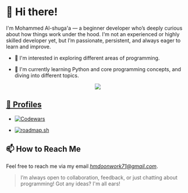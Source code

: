 # 👋 Hi there!

I'm Mohammed Al-shuga'a — a beginner developer who’s deeply curious about how things work under the hood. I'm not an experienced or highly skilled developer yet, but I’m passionate, persistent, and always eager to learn and improve.

- 👀 I'm interested in exploring different areas of programming. 

- 🌱 I'm currently learning Python and core programming concepts, and diving into different topics.


<p align="center">
  <a href="https://skillicons.dev">
    <img src="https://skillicons.dev/icons?i=python,pycharm,vscode,windows,git,github,md" />
  <!-- <a href="https://skills.syvixor.com">
    <img src="https://skills.syvixor.com/api/icons?i=pygame" />
  </a> -->
</p>

## 👤 Profiles
- [![Codewars](https://img.shields.io/badge/Codewars-red?style=flat&logo=codewars&logoColor=white)](https://www.codewars.com/users/Mohammed%20Al-shugaa%20)

- [![roadmap.sh](https://img.shields.io/badge/Roadmap.sh-My%20Learning%20Path-blue?logo=github)](https://roadmap.sh/u/mxd)

## 📫 How to Reach Me

Feel free to reach me via my email *hmdoonwork71@gmail.com*.

> I’m always open to collaboration, feedback, or just chatting about programming!
> Got any ideas? I'm all ears!




